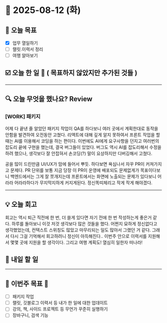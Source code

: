 # 📆 2025-08-12 (화)
## 🥅 오늘 목표 
- [x] 업무 열일하기 
- [ ] 랠릿.이력서 정리 
- [ ] 여행 알아보기

## ☑️ 오늘 한 일 📑 ( 목표하지 않았지만 추가된 것들 )

***

## 🔍️ 오늘 무엇을 했나요? Review
### [WORK] 패키지 
어제 다 끝낸 줄 알았던 패키지 작업이 QA를 하다보니 여러 곳에서 계획한대로 동작을 안함을 발견하여 오전동안 고쳤다. 
리액트에 대해 깊게 알지 못하여서 프론트 작업을 할 때는 AI를 이용해서 코딩을 하는 편이다. 이번에도 AI에게 요구사항을 던지고 여러번의 잡도리 끝에 구현을 했는데, 결국 버그들이 있었다. 버그도 역시 AI를 잡도리해서 수정을 하려 했으나, 생각보다 잘 안잡혀서 손코딩(?) 말이 요상하지만 디버깅해서 고쳤다. 

공을 많이 드린만큼 UI/UX가 맘에 들어서 뿌듯. 하다보면 욕심나서 자꾸 PR이 커져가지고 문제다. PR 단위를 보통 지금 당장 이 PR이 운영에 배포되도 문제없게가 목표이다보니 백엔드에서는 그게 잘 쪼개지는데 프론트에서는 화면에 노출되는 문제가 있다보니 어라라 어라라하다가 무지막지하게 커지게된다. 정신똑띠체리고 작게 작게 해야겠다. 


***

## 💡 오늘 회고
회고는 역시 퇴근 직전에 한 번, 더 쓸게 있다면 자기 전에 한 번 작성하는게 좋은거 같다. 
하루를 돌아보니 이것 저것 생각보다 많은 것들을 했다. 어쩐지 묘하게 정신없다고 생각했었는데, 컨텍스트 스위칭도 많았고 마무리되는 일도 많아서 그랬던 거 같다. 그래서 다시 그걸 기억해서 회고하려니 정신이 아득해진다.. 이번주 안으로 이력서를 지원해서 몇몇 곳에 지원을 할 생각이다. 그리고 여행 계획도! 
열심히 일한자 떠나라! 


## 🎯 내일 할 일


***

## 🏁 이번주 목표 🏁
- [ ] 패키지 작업 
- [ ] 랠릿, 깃블로그 이력서 등 내가 한 일에 대한 업데이트 
- [ ] 강의, 책, 사이드 프로젝트 등 무언가 꾸준히 실행하기 
- [ ] 장바구니, 검색 기능 
